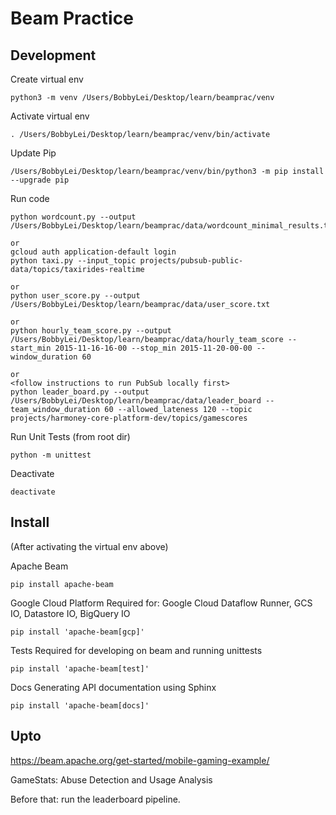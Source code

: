 # Beam Practice

## Development
Create virtual env
```
python3 -m venv /Users/BobbyLei/Desktop/learn/beamprac/venv
```

Activate virtual env
```
. /Users/BobbyLei/Desktop/learn/beamprac/venv/bin/activate
```

Update Pip
```
/Users/BobbyLei/Desktop/learn/beamprac/venv/bin/python3 -m pip install --upgrade pip
```

Run code
```
python wordcount.py --output /Users/BobbyLei/Desktop/learn/beamprac/data/wordcount_minimal_results.txt

or
gcloud auth application-default login
python taxi.py --input_topic projects/pubsub-public-data/topics/taxirides-realtime

or
python user_score.py --output /Users/BobbyLei/Desktop/learn/beamprac/data/user_score.txt

or
python hourly_team_score.py --output /Users/BobbyLei/Desktop/learn/beamprac/data/hourly_team_score --start_min 2015-11-16-16-00 --stop_min 2015-11-20-00-00 --window_duration 60

or
<follow instructions to run PubSub locally first>
python leader_board.py --output /Users/BobbyLei/Desktop/learn/beamprac/data/leader_board --team_window_duration 60 --allowed_lateness 120 --topic projects/harmoney-core-platform-dev/topics/gamescores
```

Run Unit Tests (from root dir)
```
python -m unittest
```

Deactivate
```
deactivate
```

## Install
(After activating the virtual env above)

Apache Beam
```
pip install apache-beam
```

Google Cloud Platform
Required for: Google Cloud Dataflow Runner, GCS IO, Datastore IO, BigQuery IO
```
pip install 'apache-beam[gcp]'
```

Tests
Required for developing on beam and running unittests
```
pip install 'apache-beam[test]'
```

Docs
Generating API documentation using Sphinx
```
pip install 'apache-beam[docs]'
```

## Upto
https://beam.apache.org/get-started/mobile-gaming-example/

GameStats: Abuse Detection and Usage Analysis

Before that: run the leaderboard pipeline.
